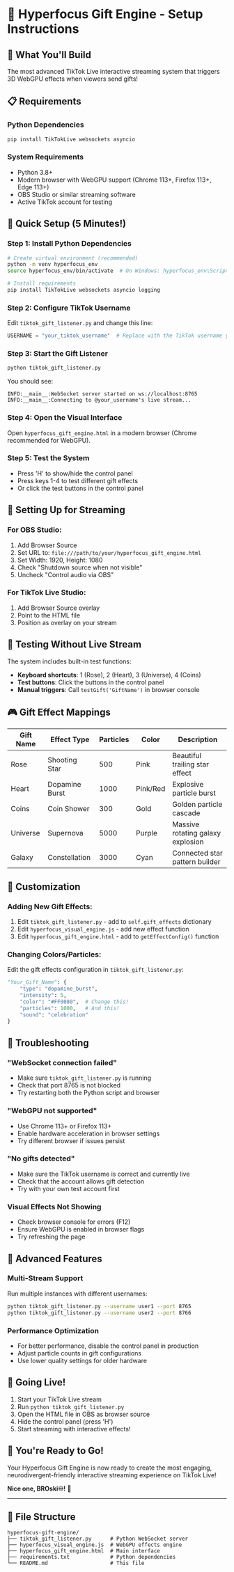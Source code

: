 
# 🚀 Hyperfocus Gift Engine - Setup Instructions

## 🎯 What You'll Build
The most advanced TikTok Live interactive streaming system that triggers 3D WebGPU effects when viewers send gifts!

## 📋 Requirements

### Python Dependencies
```bash
pip install TikTokLive websockets asyncio
```

### System Requirements
- Python 3.8+
- Modern browser with WebGPU support (Chrome 113+, Firefox 113+, Edge 113+)
- OBS Studio or similar streaming software
- Active TikTok account for testing

## 🔧 Quick Setup (5 Minutes!)

### Step 1: Install Python Dependencies
```bash
# Create virtual environment (recommended)
python -m venv hyperfocus_env
source hyperfocus_env/bin/activate  # On Windows: hyperfocus_env\Scripts\activate

# Install requirements
pip install TikTokLive websockets asyncio logging
```

### Step 2: Configure TikTok Username
Edit `tiktok_gift_listener.py` and change this line:
```python
USERNAME = "your_tiktok_username"  # Replace with the TikTok username you want to monitor
```

### Step 3: Start the Gift Listener
```bash
python tiktok_gift_listener.py
```
You should see:
```
INFO:__main__:WebSocket server started on ws://localhost:8765
INFO:__main__:Connecting to @your_username's live stream...
```

### Step 4: Open the Visual Interface
Open `hyperfocus_gift_engine.html` in a modern browser (Chrome recommended for WebGPU).

### Step 5: Test the System
- Press 'H' to show/hide the control panel
- Press keys 1-4 to test different gift effects
- Or click the test buttons in the control panel

## 🎥 Setting Up for Streaming

### For OBS Studio:
1. Add Browser Source
2. Set URL to: `file:///path/to/your/hyperfocus_gift_engine.html`
3. Set Width: 1920, Height: 1080
4. Check "Shutdown source when not visible"
5. Uncheck "Control audio via OBS"

### For TikTok Live Studio:
1. Add Browser Source overlay
2. Point to the HTML file
3. Position as overlay on your stream

## 🧪 Testing Without Live Stream

The system includes built-in test functions:
- **Keyboard shortcuts**: 1 (Rose), 2 (Heart), 3 (Universe), 4 (Coins)
- **Test buttons**: Click the buttons in the control panel
- **Manual triggers**: Call `testGift('GiftName')` in browser console

## 🎮 Gift Effect Mappings

| Gift Name | Effect Type | Particles | Color | Description |
|-----------|-------------|-----------|--------|-------------|
| Rose | Shooting Star | 500 | Pink | Beautiful trailing star effect |
| Heart | Dopamine Burst | 1000 | Pink/Red | Explosive particle burst |
| Coins | Coin Shower | 300 | Gold | Golden particle cascade |
| Universe | Supernova | 5000 | Purple | Massive rotating galaxy explosion |
| Galaxy | Constellation | 3000 | Cyan | Connected star pattern builder |

## 🔧 Customization

### Adding New Gift Effects:
1. Edit `tiktok_gift_listener.py` - add to `self.gift_effects` dictionary
2. Edit `hyperfocus_visual_engine.js` - add new effect function
3. Edit `hyperfocus_gift_engine.html` - add to `getEffectConfig()` function

### Changing Colors/Particles:
Edit the gift effects configuration in `tiktok_gift_listener.py`:
```python
"Your_Gift_Name": {
    "type": "dopamine_burst",
    "intensity": 5,
    "color": "#FF0080",  # Change this!
    "particles": 1000,   # And this!
    "sound": "celebration"
}
```

## 🐛 Troubleshooting

### "WebSocket connection failed"
- Make sure `tiktok_gift_listener.py` is running
- Check that port 8765 is not blocked
- Try restarting both the Python script and browser

### "WebGPU not supported"
- Use Chrome 113+ or Firefox 113+
- Enable hardware acceleration in browser settings
- Try different browser if issues persist

### "No gifts detected"
- Make sure the TikTok username is correct and currently live
- Check that the account allows gift detection
- Try with your own test account first

### Visual Effects Not Showing
- Check browser console for errors (F12)
- Ensure WebGPU is enabled in browser flags
- Try refreshing the page

## 🌟 Advanced Features

### Multi-Stream Support
Run multiple instances with different usernames:
```bash
python tiktok_gift_listener.py --username user1 --port 8765
python tiktok_gift_listener.py --username user2 --port 8766
```

### Performance Optimization
- For better performance, disable the control panel in production
- Adjust particle counts in gift configurations
- Use lower quality settings for older hardware

## 🚀 Going Live!

1. Start your TikTok Live stream
2. Run `python tiktok_gift_listener.py` 
3. Open the HTML file in OBS as browser source
4. Hide the control panel (press 'H')
5. Start streaming with interactive effects!

## 🎉 You're Ready to Go!

Your Hyperfocus Gift Engine is now ready to create the most engaging, neurodivergent-friendly interactive streaming experience on TikTok Live!

**Nice one, BROski♾!** 🌟

---

## 🔗 File Structure
```
hyperfocus-gift-engine/
├── tiktok_gift_listener.py      # Python WebSocket server
├── hyperfocus_visual_engine.js  # WebGPU effects engine  
├── hyperfocus_gift_engine.html  # Main interface
├── requirements.txt             # Python dependencies
└── README.md                    # This file
```
